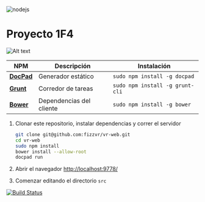 ![nodejs](http://img1.uploadhouse.com/fileuploads/21514/21514611857b7f818ed2ff4e7d12a3e4093ea280.jpg)

Proyecto 1F4
================

![Alt text](http://img8.uploadhouse.com/fileuploads/21439/21439888ad02f473d6b0307d3c9d0fd73670d8ee.jpg)


NPM | Descripción | Instalación
--- | --- | ---
[**DocPad**](http://docpad.org/) | Generador estático | `sudo npm install -g docpad`
[**Grunt**](http://gruntjs.com/) | Corredor de tareas | `sudo npm install -g grunt-cli`
[**Bower**](http://bower.io/) | Dependencias del cliente |`sudo npm install -g bower`

1. Clonar este repositorio, instalar dependencias y correr el servidor

    ```bash
	git clone git@github.com:fizzvr/vr-web.git
	cd vr-web
	sudo npm install
    bower install --allow-root
	docpad run
	```

1. Abrir el navegador [http://localhost:9778/](http://localhost:9778/)
1. Comenzar editando el directorio `src`

[![Build Status](http://img.shields.io/travis/fizzvr/vr-web/master.svg?style=flat)](https://travis-ci.org/fizzvr/vr-web)

